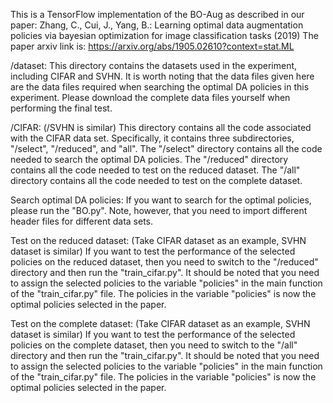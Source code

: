 This is a TensorFlow implementation of the BO-Aug as described in our paper:
Zhang, C., Cui, J., Yang, B.: Learning optimal data augmentation policies via bayesian optimization for image classification tasks (2019)
The paper arxiv link is: https://arxiv.org/abs/1905.02610?context=stat.ML

/dataset:
This directory contains the datasets used in the experiment, including CIFAR and SVHN. It is worth noting that the data files given here are the data files required when searching the optimal DA policies in this experiment. Please download the complete data files yourself when performing the final test.

/CIFAR: (/SVHN is similar)
This directory contains all the code associated with the CIFAR data set. Specifically, it contains three subdirectories, "/select", "/reduced", and "all". The "/select" directory contains all the code needed to search the optimal DA policies. The "/reduced" directory contains all the code needed to test on the reduced dataset. The "/all" directory contains all the code needed to test on the complete dataset. 

Search optimal DA policies:
If you want to search for the optimal policies, please run the "BO.py". Note, however, that you need to import different header files for different data sets.

Test on the reduced dataset: (Take CIFAR dataset as an example, SVHN dataset is similar)
If you want to test the performance of the selected policies on the reduced dataset, then you need to switch to the "/reduced" directory and then run the "train_cifar.py". It should be noted that you need to assign the selected policies to the variable "policies" in the main function of the "train_cifar.py" file. The policies in the variable "policies" is now the optimal policies selected in the paper.

Test on the complete dataset: (Take CIFAR dataset as an example, SVHN dataset is similar)
If you want to test the performance of the selected policies on the complete dataset, then you need to switch to the "/all" directory and then run the "train_cifar.py". It should be noted that you need to assign the selected policies to the variable "policies" in the main function of the "train_cifar.py" file. The policies in the variable "policies" is now the optimal policies selected in the paper.
